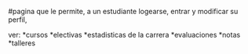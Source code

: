 #pagina que le permite, a un estudiante logearse, entrar y modificar su perfil, 

ver:
 *cursos
 *electivas
 *estadisticas de la carrera
 *evaluaciones 
 *notas
 *talleres
